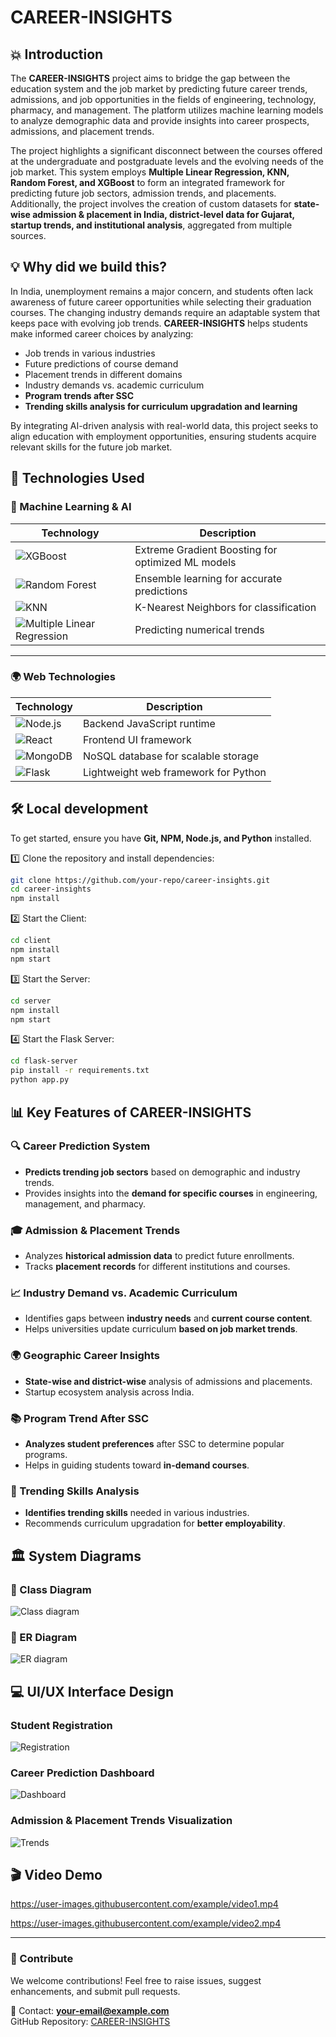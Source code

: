 # **CAREER-INSIGHTS**

## 💥 Introduction

The **CAREER-INSIGHTS** project aims to bridge the gap between the education system and the job market by predicting future career trends, admissions, and job opportunities in the fields of engineering, technology, pharmacy, and management. The platform utilizes machine learning models to analyze demographic data and provide insights into career prospects, admissions, and placement trends.

The project highlights a significant disconnect between the courses offered at the undergraduate and postgraduate levels and the evolving needs of the job market. This system employs **Multiple Linear Regression, KNN, Random Forest, and XGBoost** to form an integrated framework for predicting future job sectors, admission trends, and placements. Additionally, the project involves the creation of custom datasets for **state-wise admission & placement in India, district-level data for Gujarat, startup trends, and institutional analysis**, aggregated from multiple sources.

## 💡 Why did we build this?

In India, unemployment remains a major concern, and students often lack awareness of future career opportunities while selecting their graduation courses. The changing industry demands require an adaptable system that keeps pace with evolving job trends. **CAREER-INSIGHTS** helps students make informed career choices by analyzing:
- Job trends in various industries
- Future predictions of course demand
- Placement trends in different domains
- Industry demands vs. academic curriculum
- **Program trends after SSC**
- **Trending skills analysis for curriculum upgradation and learning**

By integrating AI-driven analysis with real-world data, this project seeks to align education with employment opportunities, ensuring students acquire relevant skills for the future job market.

## 🚀 Technologies Used  

### 🧠 Machine Learning & AI  
| Technology | Description |
|------------|-------------|
| ![XGBoost](https://img.shields.io/badge/XGBoost-EB5B3C?style=for-the-badge&logo=xgboost&logoColor=white) | Extreme Gradient Boosting for optimized ML models |
| ![Random Forest](https://img.shields.io/badge/Random%20Forest-228B22?style=for-the-badge) | Ensemble learning for accurate predictions |
| ![KNN](https://img.shields.io/badge/KNN-FF4500?style=for-the-badge) | K-Nearest Neighbors for classification |
| ![Multiple Linear Regression](https://img.shields.io/badge/MLR-1E90FF?style=for-the-badge) | Predicting numerical trends |

---

### 🌍 Web Technologies  
| Technology | Description |
|------------|-------------|
| ![Node.js](https://img.shields.io/badge/Node.js-339933?style=for-the-badge&logo=node.js&logoColor=white) | Backend JavaScript runtime |
| ![React](https://img.shields.io/badge/React-61DAFB?style=for-the-badge&logo=react&logoColor=white) | Frontend UI framework |
| ![MongoDB](https://img.shields.io/badge/MongoDB-47A248?style=for-the-badge&logo=mongodb&logoColor=white) | NoSQL database for scalable storage |
| ![Flask](https://img.shields.io/badge/Flask-000000?style=for-the-badge&logo=flask&logoColor=white) | Lightweight web framework for Python |

## 🛠️ Local development

To get started, ensure you have **Git, NPM, Node.js, and Python** installed.

1️⃣ Clone the repository and install dependencies:
```sh
git clone https://github.com/your-repo/career-insights.git
cd career-insights
npm install
```

2️⃣ Start the Client:
```sh
cd client
npm install
npm start
```

3️⃣ Start the Server:
```sh
cd server
npm install
npm start
```

4️⃣ Start the Flask Server:
```sh
cd flask-server
pip install -r requirements.txt
python app.py
```

## 📊 Key Features of CAREER-INSIGHTS  

### 🔍 Career Prediction System  
- **Predicts trending job sectors** based on demographic and industry trends.
- Provides insights into the **demand for specific courses** in engineering, management, and pharmacy.

### 🎓 Admission & Placement Trends  
- Analyzes **historical admission data** to predict future enrollments.
- Tracks **placement records** for different institutions and courses.

### 📈 Industry Demand vs. Academic Curriculum  
- Identifies gaps between **industry needs** and **current course content**.
- Helps universities update curriculum **based on job market trends**.

### 🌍 Geographic Career Insights  
- **State-wise and district-wise** analysis of admissions and placements.
- Startup ecosystem analysis across India.

### 📚 Program Trend After SSC  
- **Analyzes student preferences** after SSC to determine popular programs.
- Helps in guiding students toward **in-demand courses**.

### 🚀 Trending Skills Analysis  
- **Identifies trending skills** needed in various industries.
- Recommends curriculum upgradation for **better employability**.

## 🏛️ System Diagrams  

### 📌 Class Diagram  
![Class diagram](https://user-images.githubusercontent.com/example/class-diagram.png)

### 📌 ER Diagram  
![ER diagram](https://user-images.githubusercontent.com/example/er-diagram.png)

## 💻 UI/UX Interface Design  

### Student Registration  
![Registration](https://user-images.githubusercontent.com/example/registration.png)

### Career Prediction Dashboard  
![Dashboard](https://user-images.githubusercontent.com/example/dashboard.png)

### Admission & Placement Trends Visualization  
![Trends](https://user-images.githubusercontent.com/example/trends.png)

## 🎬 Video Demo  

https://user-images.githubusercontent.com/example/video1.mp4

https://user-images.githubusercontent.com/example/video2.mp4

---

### 🔗 Contribute  
We welcome contributions! Feel free to raise issues, suggest enhancements, and submit pull requests.

📧 Contact: **your-email@example.com**  
GitHub Repository: [CAREER-INSIGHTS](https://github.com/your-repo/career-insights)

